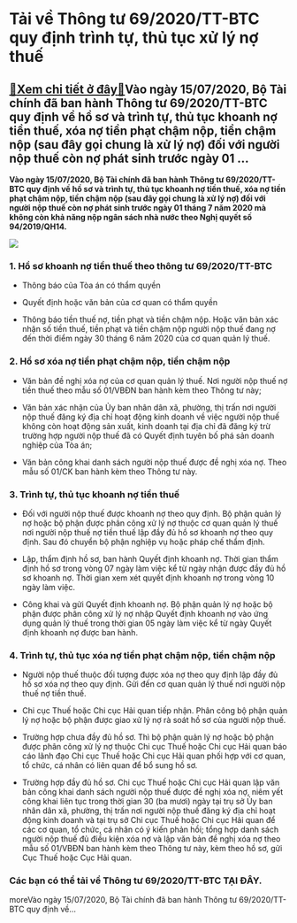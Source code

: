 Tải về Thông tư 69/2020/TT-BTC quy định trình tự, thủ tục xử lý nợ thuế
=======================================================================

[:gift:Xem chi tiết ở đây:gift:](https://hddtvn.com/tai-ve-thong-tu-69-2020-tt-btc-quy-dinh-trinh-tu-thu-tuc-xu-ly-no-thue/)Vào ngày 15/07/2020, Bộ Tài chính đã ban hành Thông tư 69/2020/TT-BTC quy định về hồ sơ và trình tự, thủ tục khoanh nợ tiền thuế, xóa nợ tiền phạt chậm nộp, tiền chậm nộp (sau đây gọi chung là xử lý nợ) đối với người nộp thuế còn nợ phát sinh trước ngày 01 …
------------------------------------------------------------------------------------------------------------------------------------------------------------------------------------------------------------------------------------------------------------------

**Vào ngày 15/07/2020, Bộ Tài chính đã ban hành Thông tư 69/2020/TT-BTC quy định về hồ sơ và trình tự, thủ tục khoanh nợ tiền thuế, xóa nợ tiền phạt chậm nộp, tiền chậm nộp (sau đây gọi chung là xử lý nợ) đối với người nộp thuế còn nợ phát sinh trước ngày 01 tháng 7 năm 2020 mà không còn khả năng nộp ngân sách nhà nước theo Nghị quyết số 94/2019/QH14.**


![](https://hddtvn.com/wp-content/uploads/2021/01/5bt98bc.png)


### 1. Hồ sơ khoanh nợ tiền thuế theo thông tư 69/2020/TT-BTC




* Thông báo của Tòa án có thẩm quyền

* Quyết định hoặc văn bản của cơ quan có thẩm quyền

* Thông báo tiền thuế nợ, tiền phạt và tiền chậm nộp. Hoặc văn bản xác nhận số tiền thuế, tiền phạt và tiền chậm nộp người nộp thuế đang nợ đến thời điểm ngày 30 tháng 6 năm 2020 của cơ quan quản lý thuế.



### 2. Hồ sơ xóa nợ tiền phạt chậm nộp, tiền chậm nộp




* Văn bản đề nghị xóa nợ của cơ quan quản lý thuế. Nơi người nộp thuế nợ tiền thuế theo mẫu số 01/VBĐN ban hành kèm theo Thông tư này;

* Văn bản xác nhận của Ủy ban nhân dân xã, phường, thị trấn nơi người nộp thuế đăng ký địa chỉ hoạt động kinh doanh về việc người nộp thuế không còn hoạt động sản xuất, kinh doanh tại địa chỉ đã đăng ký trừ trường hợp người nộp thuế đã có Quyết định tuyên bố phá sản doanh nghiệp của Tòa án;

* Văn bản công khai danh sách người nộp thuế được đề nghị xóa nợ. Theo mẫu số 01/CK ban hành kèm theo Thông tư này.



### 3. Trình tự, thủ tục khoanh nợ tiền thuế




* Đối với người nộp thuế được khoanh nợ theo quy định. Bộ phận quản lý nợ hoặc bộ phận được phân công xử lý nợ thuộc cơ quan quản lý thuế nơi người nộp thuế nợ tiền thuế lập đầy đủ hồ sơ khoanh nợ theo quy định. Sau đó chuyển bộ phận nghiệp vụ hoặc pháp chế thẩm định.

* Lập, thẩm định hồ sơ, ban hành Quyết định khoanh nợ. Thời gian thẩm định hồ sơ trong vòng 07 ngày làm việc kể từ ngày nhận được đầy đủ hồ sơ khoanh nợ. Thời gian xem xét quyết định khoanh nợ trong vòng 10 ngày làm việc.

* Công khai và gửi Quyết định khoanh nợ. Bộ phận quản lý nợ hoặc bộ phận được phân công xử lý nợ nhập Quyết định khoanh nợ vào ứng dụng quản lý thuế trong thời gian 05 ngày làm việc kể từ ngày Quyết định khoanh nợ được ban hành.



### 4. Trình tự, thủ tục xóa nợ tiền phạt chậm nộp, tiền chậm nộp




* Người nộp thuế thuộc đối tượng được xóa nợ theo quy định lập đầy đủ hồ sơ xóa nợ theo quy định. Gửi đến cơ quan quản lý thuế nơi người nộp thuế nợ tiền thuế.

* Chi cục Thuế hoặc Chi cục Hải quan tiếp nhận. Phân công bộ phận quản lý nợ hoặc bộ phận được giao xử lý nợ rà soát hồ sơ của người nộp thuế.

* Trường hợp chưa đầy đủ hồ sơ. Thì bộ phận quản lý nợ hoặc bộ phận được phân công xử lý nợ thuộc Chi cục Thuế hoặc Chi cục Hải quan báo cáo lãnh đạo Chi cục Thuế hoặc Chi cục Hải quan phối hợp với cơ quan, tổ chức, cá nhân có liên quan để bổ sung hồ sơ.

* Trường hợp đầy đủ hồ sơ. Chi cục Thuế hoặc Chi cục Hải quan lập văn bản công khai danh sách người nộp thuế được đề nghị xóa nợ, niêm yết công khai liên tục trong thời gian 30 (ba mươi) ngày tại trụ sở Ủy ban nhân dân xã, phường, thị trấn nơi người nộp thuế đăng ký địa chỉ hoạt động kinh doanh và tại trụ sở Chi cục Thuế hoặc Chi cục Hải quan để các cơ quan, tổ chức, cá nhân có ý kiến phản hồi; tổng hợp danh sách người nộp thuế đủ điều kiện xóa nợ và lập văn bản đề nghị xóa nợ theo mẫu số 01/VBĐN ban hành kèm theo Thông tư này, kèm theo hồ sơ, gửi Cục Thuế hoặc Cục Hải quan.



### Các bạn có thể tải về Thông tư 69/2020/TT-BTC **TẠI ĐÂY**.


moreVào ngày 15/07/2020, Bộ Tài chính đã ban hành Thông tư 69/2020/TT-BTC quy định về…

